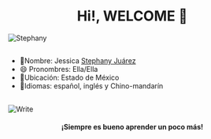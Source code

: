 <h1 align="center"> Hi!, WELCOME 👋</h1>  

![Stephany](https://github.com/StephanyGJ14/StephanyGJ14/assets/140433905/36bab737-62cd-4dbb-8636-d4df5fc6cc27)

## 

* 👤Nombre: Jessica [Stephany Juárez](https://sensational-genie-82130d.netlify.app/)
* 😄 Pronombres: Ella/Ella
* 📍Ubicación: Estado de México
* 📣Idiomas: español, inglés y Chino-mandarín
##

![Write](https://i.pinimg.com/originals/d8/5d/45/d85d4581632bcf7f14a4bab4914f5d1e.gif)
<h4 align="center"> ¡Siempre es bueno aprender un poco más!</h4> 

<!--
**StephanyGJ14/StephanyGJ14** is a ✨ _special_ ✨ repository because its `README.md` (this file) appears on your GitHub profile.

Here are some ideas to get you started:

- 🔭 I’m currently working on ...
- 🌱 I’m currently learning ...
- 👯 I’m looking to collaborate on ...
- 🤔 I’m looking for help with ...
- 💬 Ask me about ...
- 📫 How to reach me: ...
- 😄 Pronouns: ...
- ⚡ Fun fact: ...
-->
